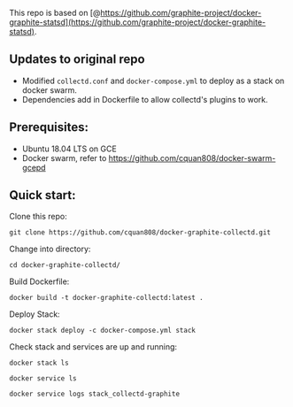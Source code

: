 This repo is based on [@https://github.com/graphite-project/docker-graphite-statsd](https://github.com/graphite-project/docker-graphite-statsd). 

## Updates to original repo

- Modified `collectd.conf` and `docker-compose.yml` to deploy as a stack on docker swarm. 
- Dependencies add in Dockerfile to allow collectd's plugins to work.

## Prerequisites: 

- Ubuntu 18.04 LTS on GCE
- Docker swarm, refer to https://github.com/cquan808/docker-swarm-gcepd

## Quick start:

Clone this repo:

`git clone https://github.com/cquan808/docker-graphite-collectd.git`

Change into directory:

`cd docker-graphite-collectd/`

Build Dockerfile:

`docker build -t docker-graphite-collectd:latest .` 

Deploy Stack:

`docker stack deploy -c docker-compose.yml stack`

Check stack and services are up and running:

`docker stack ls`

`docker service ls`

`docker service logs stack_collectd-graphite`
